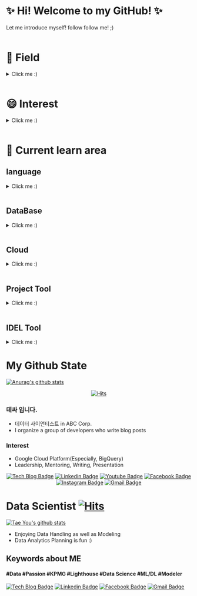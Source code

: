 <html>
 
   
<body> 
  
  # ✨ Hi! Welcome to my GitHub! ✨
Let me introduce myself! follow follow me! ;)  
  <br>
  <h1> 🌱 Field </h1>
    <details>
      <summary>Click me :)</summary>
      - Data Analysis<br>
      - Data Engineer<br>
      - Data scientist<br>
    </details>
  <br>
  
 <h1> 😄 Interest</h1>
      <details>
        <summary>Click me :)</summary>
        - Data Analytics<br>
        - Data Science<br>
        - Data Engineering<br>
        - Data Visualization<br>
        - AI/ML<br>
        - Psychology<br>
        - Hadoop, ETL, Apache Spark<br>
        - Cloud<br>
      </details>
    <br>
   
 <h1> 🤔 Current learn area</h1>
    <h2> language</h2>
  <details>
    <summary>Click me :) </summary>
    - English<br>
    - Python<br>
    - SQL<br>
    - Java<br>
    - HTML/CSS<br>
    - JS<br>
    - R<br>
   </details>
    <br>
 
 <h2> DataBase</h2>
  <details>
    <summary>Click me :)</summary>
    - Oracle<br>
    - MySQL<br>
    - PostgreSQL<br>
    - Elastic Search<br>
    - MongoDB<br>
   </details>
    <br>
 
 <h2> Cloud</h2>
  <details>
    <summary>Click me :)</summary>
    - AWS<p>
  </details>
    <br>
 
 <h2>Project Tool </h2>
   <details>
     <summary>Click me :)</summary>
    - git/github<br>
    - jira<br>
    - freedcamp<br>
    - slack<br>
    - xwiki<br> 
    </details>
    <br>
 
 <h2>IDEL Tool </h2>
   <details>
     <summary>Click me :)</summary>
    - Visual studio code<br>
    - Jupyter notebook<br>
    - notepad++<br>
    - R studio<br>
    </details>


  # My Github State
  [![Anurag's github stats](https://github-readme-stats.vercel.app/api?username=metaego)](https://github.com/anuraghazra/github-readme-stats)


<div align=center>

[![Hits](https://hits.seeyoufarm.com/api/count/incr/badge.svg?url=https%3A%2F%2Fgithub.com%2Fzzsza)](https://hits.seeyoufarm.com) 

</div>

### 데싸 입니다.
- 데이터 사이언티스트 in ABC Corp.
- I organize a group of developers who write blog posts

### Interest
- Google Cloud Platform(Especially, BigQuery)
- Leadership, Mentoring, Writing, Presentation

<div align=center>

[![Tech Blog Badge](http://img.shields.io/badge/-Tech%20blog-black?style=flat-square&logo=github&link=https://a.github.io/)](https://a.github.io/) 
[![Linkedin Badge](https://img.shields.io/badge/-LinkedIn-blue?style=flat-square&logo=Linkedin&logoColor=white&link=https://www.linkedin.com/in/test/)](https://www.linkedin.com/in/a/) 
[![Youtube Badge](https://img.shields.io/badge/Youtube-ff0000?style=flat-square&logo=youtube&link=https://www.youtube.com/c/a)](https://www.youtube.com/c/test) 
[![Facebook Badge](https://img.shields.io/badge/-Facebook-1877f2?style=flat-square&logo=facebook&logoColor=white&link=https://www.facebook.com/test)](https://www.facebook.com/zzsza) 
[![Instagram Badge](https://img.shields.io/badge/-Instagram-dd2a7b?style=flat-square&logo=instagram&logoColor=white&link=https://www.instagram.com/ttest/)](https://www.instagram.com/aa/) 
[![Gmail Badge](https://img.shields.io/badge/-Gmail-d14836?style=flat-square&logo=Gmail&logoColor=white&link=mailto:kimtaeyou0923@gmail.com)](mailto:kimtaeyou0923@gmail.com)
</div>


</details>

</body>
</html>


# **Data Scientist** [![Hits](https://hits.seeyoufarm.com/api/count/incr/badge.svg?url=https%3A%2F%2Fgithub.com%2Fzzsza)](https://hits.seeyoufarm.com) 
  [![Tae You's github stats](https://github-readme-stats.vercel.app/api?username=shoman2)](https://github.com/shoman2/github-readme-stats)


- Enjoying Data Handling as well as Modeling
- Data Analytics Planning is fun :)

## **Keywords about ME**

####  #Data #Passion #KPMG #Lighthouse #Data Science #ML/DL #Modeler

  [![Tech Blog Badge](http://img.shields.io/badge/-Tech%20blog-black?style=flat-square&logo=github&link=https://shoman2.github.io/)](https://shoman2.github.io/) [![Linkedin Badge](https://img.shields.io/badge/-LinkedIn-blue?style=flat-square&logo=Linkedin&logoColor=white&link=https://www.linkedin.com/in/tae-you-kim-5204184b/)](https://www.linkedin.com/in/tae-you-kim-5204184b/) [![Facebook Badge](https://img.shields.io/badge/facebook-1877f2?style=flat-square&logo=facebook&logoColor=white&link=https://www.facebook.com/tae.y.kim.56)](https://www.facebook.com/tae.y.kim.56) [![Gmail Badge](https://img.shields.io/badge/Gmail-d14836?style=flat-square&logo=Gmail&logoColor=white&link=mailto:kimtaeyou0923@gmail.com)](mailto:kimtaeyou0923@gmail.com)
















<!--
**metaego/metaego** is a ✨ _special_ ✨ repository because its `README.md` (this file) appears on your GitHub profile.

Here are some ideas to get you started:

- 🔭 I’m currently working on ...
- 🌱 I’m currently learning ...
- 👯 I’m looking to collaborate on ...
- 🤔 I’m looking for help with ...
- 💬 Ask me about ...
- 📫 How to reach me: ...
- 😄 Pronouns: ...
- ⚡ Fun fact: ...
-->
